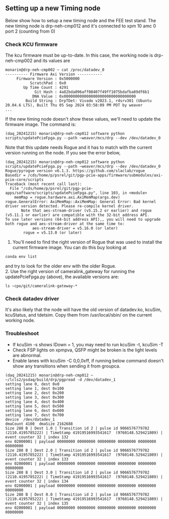 ## Setting up a new Timing node
Below show how to setup a new timing node and the FEE test stand. The new timing node is drp-neh-cmp012 and it's connected 
to xpm 10 amc 0 port 2 (counting from 0)
### Check KCU firmware
The kcu firmware must be up-to-date. In this case, the working node is drp-neh-cmp002 and its values are
```
monarin@drp-neh-cmp002 ~ cat /proc/datadev_0
---------- Firmware Axi Version -----------
     Firmware Version : 0x5000000
           ScratchPad : 0x0
        Up Time Count : 4291
             Git Hash : 4a82bda096aff08407f49ff1075bdafba89df6b1
            DNA Value : 0x00000000000000000000000000000000
         Build String : DrpTDet: Vivado v2023.1, rdsrv301 (Ubuntu 20.04.6 LTS), Built Thu 05 Sep 2024 03:58:09 PM PDT by weaver
...
```
If the new timing node doesn't show these values, we'll need to update the firmware image. The command is:
```
(daq_20241215) monarin@drp-neh-cmp012 software python scripts/updatePcieFpga.py --path ~weaver/mcs/drp --dev /dev/datadev_0
```
Note that this update needs Rogue and it has to match with the current version running on the node. 
If you see the error below, 
```
(daq_20241215) monarin@drp-neh-cmp012 software python scripts/updatePcieFpga.py --path ~weaver/mcs/drp --dev /dev/datadev_0
Rogue/pyrogue version v6.1.3. https://github.com/slaclab/rogue
Basedir = /cds/home/p/psrel/git/pgp-pcie-apps/firmware/submodules/axi-pcie-core/scripts
Traceback (most recent call last):
  File "/cds/home/p/psrel/git/pgp-pcie-apps/software/scripts/updatePcieFpga.py", line 103, in <module>
    memMap = rogue.hardware.axi.AxiMemMap(args.dev)
rogue.GeneralError: AxiMemMap::AxiMemMap: General Error: Bad kernel driver version detected. Please re-compile kernel driver.
       Note that aes-stream-driver (v5.15.2 or earlier) and rogue (v5.11.1 or earlier) are compatible with the 32-bit address API.       To use later versions (64-bit address API),, you will need to upgrade both rogue and aes-stream-driver at the same time to:
       		aes-stream-driver = v5.16.0 (or later)
		rogue = v5.13.0 (or later)
```
1. You'll need to find the right version of Rogue that was used to install the current firmware image. 
You can do this buy looking at 
```
conda env list
```
and try to look for the older env with the older Rogue.  
2. Use the right version of cameralink_gateway for running the updatePcieFpga.py (above), the available versions are:
```
ls ~cpo/git/cameralink-gateway-*
```
### Check datadev driver
It's also likely that the node will have the old version of datadev.ko, kcuSim, kcuStatus, and tdetsim. Copy them from /usr/local/sbin/ on the current working node. 
### Troubleshoot
* If kcuSim -s shows lDown = 1, you may need to run kcuSim -t, kcuSim -T
* Check FSP lights on xpmpva, QSFP might be broken is the light levels are abnormal.
* Enable lanes with kcuSim -C 0,0,0xff, if running below command doesn't show any transitions when sending it from groupca.
```
(daq_20241215) monarin@drp-neh-cmp012 ~ ~/lcls2/psdaq/build/drp/pgpread -d /dev/datadev_1
setting lane 0, dest 0x0 
setting lane 1, dest 0x100 
setting lane 2, dest 0x200 
setting lane 3, dest 0x300 
setting lane 4, dest 0x400 
setting lane 5, dest 0x500 
setting lane 6, dest 0x600 
setting lane 7, dest 0x700 
device  /dev/datadev_1
dmaCount 4100  dmaSize 2162688
Size 288 B | Dest 1.0 | Transition id 2 | pulse id 9066576779782 (2110.4195785222) | TimeStamp 41919516993541617  (9760148.529421809) | event counter 32 | index 132
env 02000001 | payload 00000000 00000000 00000000 00000000 00000000 00000000
Size 288 B | Dest 2.0 | Transition id 2 | pulse id 9066576779782 (2110.4195785222) | TimeStamp 41919516993541617  (9760148.529421809) | event counter 32 | index 133
env 02000001 | payload 00000000 00000000 00000000 00000000 00000000 00000000
Size 288 B | Dest 3.0 | Transition id 2 | pulse id 9066576779782 (2110.4195785222) | TimeStamp 41919516993541617  (9760148.529421809) | event counter 32 | index 134
env 02000001 | payload 00000000 00000000 00000000 00000000 00000000 00000000
Size 288 B | Dest 0.0 | Transition id 2 | pulse id 9066576779782 (2110.4195785222) | TimeStamp 41919516993541617  (9760148.529421809) | event counter 32 | index 135
env 02000001 | payload 00000000 00000000 00000000 00000000 00000000 00000000
```
